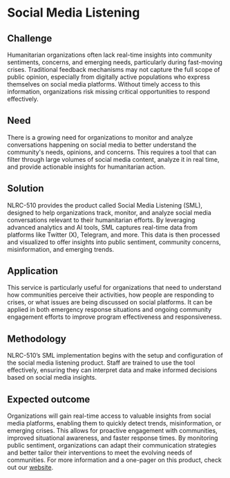 # Social Media Listening

## Challenge 
Humanitarian organizations often lack real-time insights into community sentiments, concerns, and emerging needs, particularly during fast-moving crises. Traditional feedback mechanisms may not capture the full scope of public opinion, especially from digitally active populations who express themselves on social media platforms. Without timely access to this information, organizations risk missing critical opportunities to respond effectively. 

## Need 
There is a growing need for organizations to monitor and analyze conversations happening on social media to better understand the community's needs, opinions, and concerns. This requires a tool that can filter through large volumes of social media content, analyze it in real time, and provide actionable insights for humanitarian action. 

## Solution 
NLRC-510 provides the product called Social Media Listening (SML), designed to help organizations track, monitor, and analyze social media conversations relevant to their humanitarian efforts. By leveraging advanced analytics and AI tools, SML captures real-time data from platforms like Twitter (X), Telegram, and more. This data is then processed and visualized to offer insights into public sentiment, community concerns, misinformation, and emerging trends. 

## Application 

This service is particularly useful for organizations that need to understand how communities perceive their activities, how people are responding to crises, or what issues are being discussed on social platforms. It can be applied in both emergency response situations and ongoing community engagement efforts to improve program effectiveness and responsiveness. 

## Methodology 

NLRC-510’s SML implementation begins with the setup and configuration of the social media listening product. Staff are trained to use the tool effectively, ensuring they can interpret data and make informed decisions based on social media insights. 

## Expected outcome 

Organizations will gain real-time access to valuable insights from social media platforms, enabling them to quickly detect trends, misinformation, or emerging crises. This allows for proactive engagement with communities, improved situational awareness, and faster response times. By monitoring public sentiment, organizations can adapt their communication strategies and better tailor their interventions to meet the evolving needs of communities. For more information and a one-pager on this product, check out our [website](https://510.global/product/sml/).
